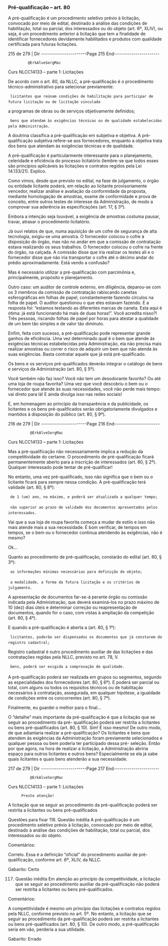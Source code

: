 ### Pré-qualificação – art. 80
A pré-qualificação é um procedimento seletivo prévio à licitação, convocado por meio de edital, destinado à
análise das condições de habilitação, total ou parcial, dos interessados ou do objeto (art. 6º, XLIV), ou seja, é um
procedimento anterior à licitação que tem a finalidade de identificar fornecedores devidamente habilitados e
produtos com qualidade certificada para futuras licitações.



 215 de 279 | Dir
-----------------------Page 215 End-----------------------

             @ErkAlveSergMac
 Curs            NLCC14133 – parte 1: Licitações


De acordo com o art. 80, da NLLC, a pré-qualificação é o procedimento técnico-administrativo para selecionar
previamente:

     licitantes que reúnam condições de habilitação para participar de futura licitação ou de licitação vinculada
 a programas de obras ou de serviços objetivamente definidos;

     bens que atendam às exigências técnicas ou de qualidade estabelecidas pela Administração.

A doutrina classifica a pré-qualificação em subjetiva e objetiva. A pré-qualificação subjetiva refere-se aos fornecedores,
enquanto a objetiva trata dos bens que atendam às exigências técnicas e de qualidade.

A pré-qualificação é particularmente interessante para o planejamento, celeridade e eficiência do processo
licitatório (lembre-se que todos esses são princípios aplicáveis às licitações e contratos regidos pela Lei 14.133/21).
Explico.

Como vimos, desde que previsto no edital, na fase de julgamento, o órgão ou entidade licitante poderá, em relação
ao licitante provisoriamente vencedor, realizar análise e avaliação da conformidade da proposta, mediante
homologação de amostras, exame de conformidade e prova de conceito, entre outros testes de interesse da
Administração, de modo a comprovar sua aderência às especificações (art. 17, § 3º).

Embora a intenção seja louvável, a exigência de amostras costuma pausar, travar, atrasar o procedimento
licitatório.

Já ouvi relatos de que, numa aquisição de um cofre de segurança de alta tecnologia, exigiu-se uma amostra. O fornecedor
colocou o cofre à disposição do órgão, mas não no andar em que a comissão de contratação estava realizando os seus
trabalhos. O fornecedor colocou o cofre na frente do órgão, na calçada. A comissão disse que iria realizar os testes ali e o
fornecedor disse que não iria transportar o cofre até o décimo andar do prédio aproximadamente. Está vendo a confusão?

Mas é necessário utilizar a pré-qualificação com parcimônia e, principalmente, propósito e planejamento.

Outro caso: um auditor de controle externo, em diligência, deparou-se com os 3 membros da comissão de contratação
rabiscando canetas esferográficas em folhas de papel, constantemente fazendo círculos na folha de papel. O auditor
questionou o que eles estavam fazendo. E a resposta foi: “estamos testando as diferentes marcas de caneta. Esta aqui é ótima:
já está funcionando há mais de duas horas!”. Você acredita nisso?! Três pessoas, riscando folhas de papel por horas para
atestar a qualidade de um bem tão simples e de valor tão diminuto.

Enfim, feita com sucesso, a pré-qualificação pode representar grande ganhos de eficiência. Uma vez determinado
qual é o bem que atende às exigências técnicas estabelecidas pela Administração, ela não precisa mais realizar
amostras ou correr o risco de adquirir um bem que não atenda às suas exigências. Basta contratar aquele que já
está pré-qualificado.

Os bens e os serviços pré-qualificados deverão integrar o catálogo de bens e serviços da Administração
(art. 80, § 5º).

Você também não faz isso? Você não tem um desodorante favorito? Ou até uma loja de roupa favorita? Uma vez que você
descobriu o bem ou o fornecedor que atende às suas necessidades, você não perde mais tempo: vai direto para lá! E ainda
divulga isso nas redes sociais!

E, em homenagem ao princípio da transparência e da publicidade, os licitantes e os bens pré-qualificados serão
obrigatoriamente divulgados e mantidos à disposição do público (art. 80, § 9º).




 216 de 279 | Dir
-----------------------Page 216 End-----------------------

              @ErkAlveSergMac
 Curs        NLCC14133 – parte 1: Licitações


Mas a pré-qualificação não necessariamente implica a redução da competitividade do certame. O procedimento
de pré-qualificação ficará permanentemente aberto para a inscrição de interessados (art. 80, § 2º). Qualquer
interessado pode tentar de pré-qualificar!

No entanto, uma vez pré-qualificado, isso não significa que o bem ou o licitante ficará para sempre nessa condição.
A pré-qualificação terá validade (art. 80, § 8º):

     de 1 (um) ano, no máximo, e poderá ser atualizada a qualquer tempo;

     não superior ao prazo de validade dos documentos apresentados pelos interessados.

Vai que a sua loja de roupa favorita começa a mudar de estilo e isso não mais atende mais a sua necessidade. É bom verificar,
de tempos em tempos, se o bem ou o fornecedor continua atendendo às exigências, não é mesmo?

Ok...

Quanto ao procedimento de pré-qualificação, constarão do edital (art. 80, § 3º):

     as informações mínimas necessárias para definição do objeto;

     a modalidade, a forma da futura licitação e os critérios de julgamento.

A apresentação de documentos far-se-á perante órgão ou comissão indicada pela Administração, que deverá
examiná-los no prazo máximo de 10 (dez) dias úteis e determinar correção ou reapresentação de documentos,
quando for o caso, com vistas à ampliação da competição (art. 80, § 4º).

E quando a pré-qualificação é aberta a (art. 80, § 1º):

     licitantes, poderão ser dispensados os documentos que já constarem do registro cadastral;

Registro cadastral é outro procedimento auxiliar de das licitações e das contratações regidas pela NLLC, previsto no art. 78, V.

     bens, poderá ser exigida a comprovação de qualidade.

A pré-qualificação poderá ser realizada em grupos ou segmentos, segundo as especialidades dos fornecedores
(art. 80, § 6º). E poderá ser parcial ou total, com alguns ou todos os requisitos técnicos ou de habilitação
necessários à contratação, assegurada, em qualquer hipótese, a igualdade de condições entre os concorrentes
(art. 80, § 7º).

Finalmente, eu guardei o melhor para o final...

O “detalhe” mais importante da pré-qualificação é que a licitação que se seguir ao procedimento da pré-
qualificação poderá ser restrita a licitantes ou bens pré-qualificados (art. 80, § 10). Sim! É isso mesmo! De outro
modo, de que adiantaria realizar a pré-qualificação? Os licitantes e bens que atendem às exigências da
Administração foram previamente selecionados e qualquer pessoa ou bem poderia ter participado dessa pré-
seleção. Então por que agora, na hora de realizar a licitação, a Administração abriria espaço para outros licitantes
e outros bens? Especialmente se ela já sabe quais licitantes e quais bens atenderão a sua necessidade.




   217 de 279 | Dir
-----------------------Page 217 End-----------------------

              @ErkAlveSergMac
 Curs        NLCC14133 – parte 1: Licitações


          Preste atenção!
 A licitação que se seguir ao procedimento da pré-qualificação poderá ser restrita a licitantes ou bens
        pré-qualificados


Questões para fixar
116.   Questão inédita
A pré-qualificação é um procedimento seletivo prévio à licitação, convocado por meio de edital, destinado à
análise das condições de habilitação, total ou parcial, dos interessados ou do objeto.

Comentários:

Correto. Essa é a definição “oficial” do procedimento auxiliar de pré-qualificação, conforme art. 6º, XLIV, da NLLC.

Gabarito: Certo

117.   Questão inédita
Em atenção ao princípio da competitividade, a licitação que se seguir ao procedimento auxiliar da pré-qualificação
não poderá ser restrita a licitantes ou bens pré-qualificados.

Comentários:

A competitividade é mesmo um princípio das licitações e contratos regidos pela NLLC, conforme previsto no
art. 5º. No entanto, a licitação que se seguir ao procedimento da pré-qualificação poderá ser restrita a licitantes
ou bens pré-qualificados (art. 80, § 10). De outro modo, a pré-qualificação seria em vão, perderia a sua utilidade.

Gabarito: Errado